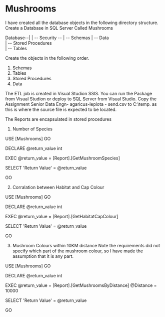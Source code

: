 # Mushrooms

I have created all the database objects in the following directory structure.  Create a Database in SQL Server Called Mushrooms

Database--|
	  | -- Security -- | -- Schemas
          | -- Data         
          | -- Stored Procedures         
          | -- Tables

Create the objects in the following order.
1. Schemas
2. Tables
3. Stored Procedures
4. Data

The ETL job is created in Visual Studion SSIS. You can run the Package from Visual Studion or deploy to SQL Server from Visual Studio.
Copy the Assignment Senior Data Engn- agaricus-lepiota - send.csv to C:\temp. as this is where the source file is expected to be located.

The Reports are encapsulated in stored procedures

1. Number of Species

USE [Mushrooms]
GO

DECLARE	@return_value int

EXEC	@return_value = [Report].[GetMushroomSpecies]

SELECT	'Return Value' = @return_value

GO

2. Corralation between Habitat and Cap Colour

USE [Mushrooms]
GO

DECLARE	@return_value int

EXEC	@return_value = [Report].[GetHabitatCapColour]

SELECT	'Return Value' = @return_value

GO

3. Mushroom Colours within 10KM distance
Note the requirements did not specify which part of the mushroom colour, so I have made the assumption that it is any part.

USE [Mushrooms]
GO

DECLARE	@return_value int

EXEC	@return_value = [Report].[GetMushroomsByDistance]
		@Distance = 10000

SELECT	'Return Value' = @return_value

GO

